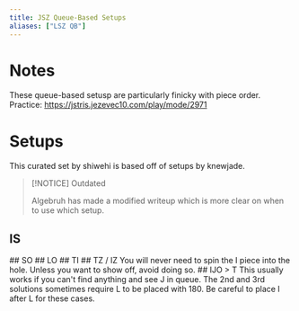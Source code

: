 ```yaml
---
title: JSZ Queue-Based Setups
aliases: ["LSZ QB"]
---
```

# Notes
These queue-based setusp are particularly finicky with piece order.
Practice: https://jstris.jezevec10.com/play/mode/2971
# Setups

This curated set by shiwehi is based off of setups by knewjade. 

> [!NOTICE] Outdated
>
> Algebruh has made a modified writeup which is more clear on when to use which setup.

## IS
<fumen src="v115@9gQ4IeR4BeQ4Eeg0Q4BtR4Dei0BtQ4zhJeAgH" size="22">
<fumen src="v115@9gA8Bti0wwilB8BtA8g0xwRpF8wwglRpJ8JeAgH" size="22">
## SO
<fumen src="v115@9gQ4IeR4BeQ4Eeg0Q4BtR4RpBei0BtQ4RpLeAgH" size="22">
<fumen src="v115@9gA8Btzhglh0B8BtA8ilg0wwH8xwH8g0wwJeAgH" size="22">
## LO
<fumen src="v115@JhglBeRpBeg0BeglBtRpR4g0BehlBtR4h0JeAgH" size="22">
<fumen src="v115@9gh0BtzhR4g0wwA8BtB8R4A8xwH8g0wwH8JeAgH" size="22">
## TI
<fumen src="v115@ChQ4HewwR4Fexwg0Q4BtAezhwwi0BtJeAgH" size="22">
<fumen src="v115@9gi0R4A8BthlRpR4C8BtglRpg0F8glJ8JeAgH" size="22">
## TZ / IZ
You will never need to spin the I piece into the hole. Unless you want to show off, avoid doing so.

<fumen src="v115@ChAtEeAtBeBtCewwBtR4Ati0xwAtR4Deg0AewwJeAgH" size="22">
<fumen src="v115@9gilR4A8Rph0glA8R4B8Rpg0N8zhA8g0A8JeAgH" size="22">
## IJO > T
This usually works if you can't find anything and see J in queue.
The 2nd and 3rd solutions sometimes require L to be placed with 180. Be careful to place I after L for these cases.

<fumen src="v115@JhR4AtEeg0R4BtEei0AtPeAgH" size="22">
<fumen src="v115@9gRpzhBthlRpC8g0wwBtglE8g0xwR4D8h0wwR4glJeAgH" size="22">
<fumen src="v115@9gRpzhilwwRpC8g0glAtxwE8g0BtR4D8h0AtR4wwJeAgH" size="22">
<fumen src="v115@9gRpzhQ4BtwwRpC8g0R4xwE8g0ilwwD8h0glQ4BtJeAgH" size="22">
<fumen src="v115@9gRpzhBtQ4glRpC8g0wwilE8g0xwR4D8h0wwBtQ4JeAgH" size="22">


